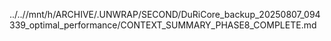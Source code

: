 ../..//mnt/h/ARCHIVE/.UNWRAP/SECOND/DuRiCore_backup_20250807_094339_optimal_performance/CONTEXT_SUMMARY_PHASE8_COMPLETE.md